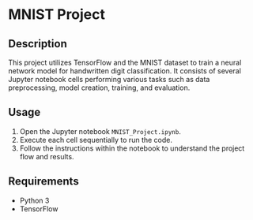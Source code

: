 # MNIST Project

## Description
This project utilizes TensorFlow and the MNIST dataset to train a neural network model for handwritten digit classification. It consists of several Jupyter notebook cells performing various tasks such as data preprocessing, model creation, training, and evaluation.

## Usage
1. Open the Jupyter notebook `MNIST_Project.ipynb`.
2. Execute each cell sequentially to run the code.
3. Follow the instructions within the notebook to understand the project flow and results.

## Requirements
- Python 3
- TensorFlow
